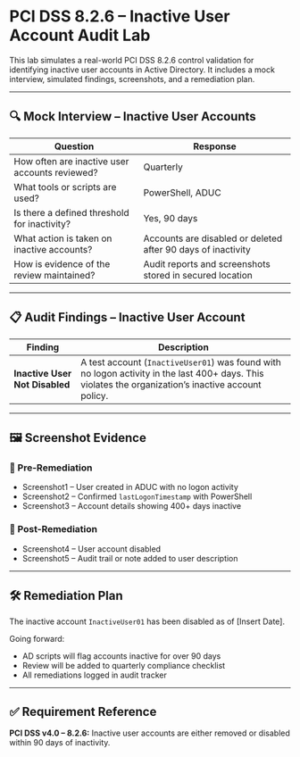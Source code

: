# PCI DSS 8.2.6 – Inactive User Account Audit Lab

This lab simulates a real-world PCI DSS 8.2.6 control validation for identifying inactive user accounts in Active Directory. It includes a mock interview, simulated findings, screenshots, and a remediation plan.

---

## 🔍 Mock Interview – Inactive User Accounts

| Question | Response |
|----------|----------|
| How often are inactive user accounts reviewed? | Quarterly |
| What tools or scripts are used? | PowerShell, ADUC |
| Is there a defined threshold for inactivity? | Yes, 90 days |
| What action is taken on inactive accounts? | Accounts are disabled or deleted after 90 days of inactivity |
| How is evidence of the review maintained? | Audit reports and screenshots stored in secured location |

---

## 📋 Audit Findings – Inactive User Account

| Finding | Description |
|---------|-------------|
| **Inactive User Not Disabled** | A test account (`InactiveUser01`) was found with no logon activity in the last 400+ days. This violates the organization’s inactive account policy. |

---

## 🖼️ Screenshot Evidence

### 🔹 Pre-Remediation

- Screenshot1 – User created in ADUC with no logon activity
- Screenshot2 – Confirmed `lastLogonTimestamp` with PowerShell
- Screenshot3 – Account details showing 400+ days inactive

### 🔹 Post-Remediation

- Screenshot4 – User account disabled
- Screenshot5 – Audit trail or note added to user description

---

## 🛠️ Remediation Plan

The inactive account `InactiveUser01` has been disabled as of [Insert Date].

Going forward:

- AD scripts will flag accounts inactive for over 90 days
- Review will be added to quarterly compliance checklist
- All remediations logged in audit tracker

---

## ✅ Requirement Reference

**PCI DSS v4.0 – 8.2.6:** Inactive user accounts are either removed or disabled within 90 days of inactivity.


